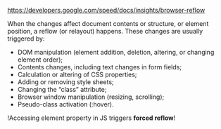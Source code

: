 https://developers.google.com/speed/docs/insights/browser-reflow

When the changes affect document contents or structure, or element position, a reflow (or relayout) happens. These changes are usually triggered by:

- DOM manipulation (element addition, deletion, altering, or changing element order);  
- Contents changes, including text changes in form fields;  
- Calculation or altering of CSS properties;  
- Adding or removing style sheets;  
- Changing the “class” attribute;  
- Browser window manipulation (resizing, scrolling);  
- Pseudo-class activation (:hover).

!Accessing element property in JS triggers **forced reflow**!
